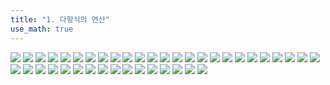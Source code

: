 ```yaml
---
title: "1. 다항식의 연산"
use_math: true
---
```


<img src="/2025 공통수학1 ppt/1. 다항식의 연산/1.png"/>
<img src="/2025 공통수학1 ppt/1. 다항식의 연산/2.png"/>
<img src="/2025 공통수학1 ppt/1. 다항식의 연산/3.png"/>
<img src="/2025 공통수학1 ppt/1. 다항식의 연산/4.png"/>
<img src="/2025 공통수학1 ppt/1. 다항식의 연산/5.png"/>
<img src="/2025 공통수학1 ppt/1. 다항식의 연산/6.png"/>
<img src="/2025 공통수학1 ppt/1. 다항식의 연산/7.png"/>
<img src="/2025 공통수학1 ppt/1. 다항식의 연산/8.png"/>
<img src="/2025 공통수학1 ppt/1. 다항식의 연산/9.png"/>
<img src="/2025 공통수학1 ppt/1. 다항식의 연산/10.png"/>
<img src="/2025 공통수학1 ppt/1. 다항식의 연산/11.png"/>
<img src="/2025 공통수학1 ppt/1. 다항식의 연산/12.png"/>
<img src="/2025 공통수학1 ppt/1. 다항식의 연산/13.png"/>
<img src="/2025 공통수학1 ppt/1. 다항식의 연산/14.png"/>
<img src="/2025 공통수학1 ppt/1. 다항식의 연산/15.png"/>
<img src="/2025 공통수학1 ppt/1. 다항식의 연산/16.png"/>
<img src="/2025 공통수학1 ppt/1. 다항식의 연산/17.png"/>
<img src="/2025 공통수학1 ppt/1. 다항식의 연산/18.png"/>
<img src="/2025 공통수학1 ppt/1. 다항식의 연산/19.png"/>
<img src="/2025 공통수학1 ppt/1. 다항식의 연산/20.png"/>
<img src="/2025 공통수학1 ppt/1. 다항식의 연산/21.png"/>
<img src="/2025 공통수학1 ppt/1. 다항식의 연산/22.png"/>
<img src="/2025 공통수학1 ppt/1. 다항식의 연산/23.png"/>
<img src="/2025 공통수학1 ppt/1. 다항식의 연산/24.png"/>
<img src="/2025 공통수학1 ppt/1. 다항식의 연산/25.png"/>
<img src="/2025 공통수학1 ppt/1. 다항식의 연산/26.png"/>
<img src="/2025 공통수학1 ppt/1. 다항식의 연산/27.png"/>
<img src="/2025 공통수학1 ppt/1. 다항식의 연산/28.png"/>
<img src="/2025 공통수학1 ppt/1. 다항식의 연산/29.png"/>
<img src="/2025 공통수학1 ppt/1. 다항식의 연산/30.png"/>
<img src="/2025 공통수학1 ppt/1. 다항식의 연산/31.png"/>
<img src="/2025 공통수학1 ppt/1. 다항식의 연산/32.png"/>
<img src="/2025 공통수학1 ppt/1. 다항식의 연산/33.png"/>
<img src="/2025 공통수학1 ppt/1. 다항식의 연산/34.png"/>
<img src="/2025 공통수학1 ppt/1. 다항식의 연산/35.png"/>
<img src="/2025 공통수학1 ppt/1. 다항식의 연산/36.png"/>
<img src="/2025 공통수학1 ppt/1. 다항식의 연산/37.png"/>
<img src="/2025 공통수학1 ppt/1. 다항식의 연산/38.png"/>
<img src="/2025 공통수학1 ppt/1. 다항식의 연산/39.png"/>
<img src="/2025 공통수학1 ppt/1. 다항식의 연산/40.png"/>
<img src="/2025 공통수학1 ppt/1. 다항식의 연산/41.png"/>